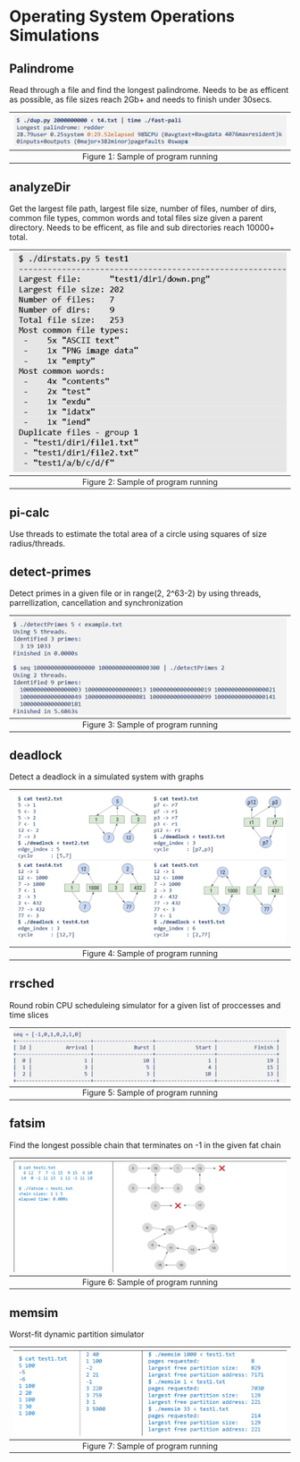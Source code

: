 # Operating System Operations Simulations
 
## Palindrome

Read through a file and find the longest palindrome. Needs to be as efficent as possible, as file sizes reach 2Gb+ and needs to finish under 30secs.

|   ![Fig.1](./assets/fig1.png)                                                                                                           | 
|   :--:                                                                                                                                                | 
|   Figure 1: Sample of program running|


## analyzeDir

Get the largest file path, largest file size, number of files, number of dirs, common file types, common words and total files size given a parent directory. Needs to be efficent, as file and sub directories reach 10000+ total.

|   ![Fig.2](./assets/fig2.png)                                                                                                           | 
|   :--:                                                                                                                                                | 
|   Figure 2: Sample of program running|
## pi-calc
Use threads to estimate the total area of a circle using squares of size radius/threads.



## detect-primes
Detect primes in a given file or in range(2, 2^63-2) by using threads, parrellization, cancellation and synchronization 

|   ![Fig.3](./assets/fig3.png)                                                                                                           | 
|   :--:                                                                                                                                                | 
|   Figure 3: Sample of program running|

## deadlock
Detect a deadlock in a simulated system with graphs 

|   ![Fig.4](./assets/fig4.png)                                                                                                           | 
|   :--:                                                                                                                                                | 
|   Figure 4: Sample of program running|

## rrsched
Round robin CPU scheduleing simulator for a given list of proccesses and time slices

|   ![Fig.5](./assets/fig5.png)                                                                                                           | 
|   :--:                                                                                                                                                | 
|   Figure 5: Sample of program running|

## fatsim
Find the longest possible chain that terminates on -1 in the given fat chain

|   ![Fig.6](./assets/fig7.png)                                                                                                           | 
|   :--:                                                                                                                                                | 
|   Figure 6: Sample of program running|

## memsim 
Worst-fit dynamic partition simulator 

|   ![Fig.7](./assets/fig6.png)                                                                                                           | 
|   :--:                                                                                                                                                | 
|   Figure 7: Sample of program running|
